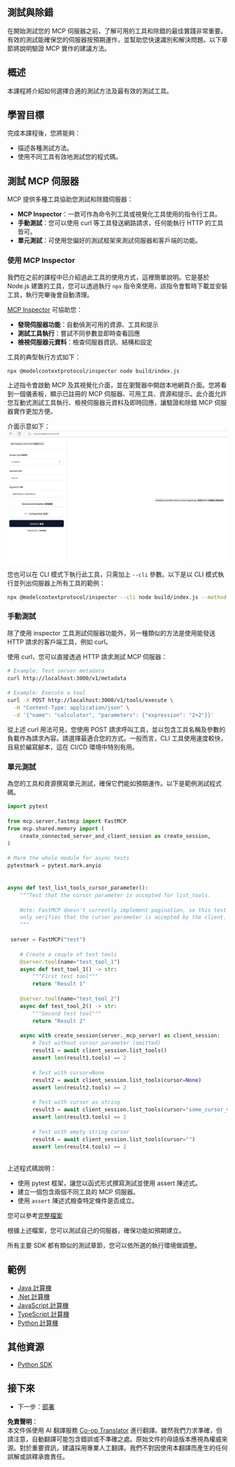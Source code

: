 <!--
CO_OP_TRANSLATOR_METADATA:
{
  "original_hash": "4e34e34e84f013e73c7eaa6d09884756",
  "translation_date": "2025-07-04T16:01:37+00:00",
  "source_file": "03-GettingStarted/08-testing/README.md",
  "language_code": "mo"
}
-->
## 測試與除錯

在開始測試您的 MCP 伺服器之前，了解可用的工具和除錯的最佳實踐非常重要。有效的測試能確保您的伺服器按預期運作，並幫助您快速識別和解決問題。以下章節將說明驗證 MCP 實作的建議方法。

## 概述

本課程將介紹如何選擇合適的測試方法及最有效的測試工具。

## 學習目標

完成本課程後，您將能夠：

- 描述各種測試方法。
- 使用不同工具有效地測試您的程式碼。

## 測試 MCP 伺服器

MCP 提供多種工具協助您測試和除錯伺服器：

- **MCP Inspector**：一款可作為命令列工具或視覺化工具使用的指令行工具。
- **手動測試**：您可以使用 curl 等工具發送網路請求，任何能執行 HTTP 的工具皆可。
- **單元測試**：可使用您偏好的測試框架來測試伺服器和客戶端的功能。

### 使用 MCP Inspector

我們在之前的課程中已介紹過此工具的使用方式，這裡簡單說明。它是基於 Node.js 建置的工具，您可以透過執行 `npx` 指令來使用，該指令會暫時下載並安裝工具，執行完畢後會自動清理。

[MCP Inspector](https://github.com/modelcontextprotocol/inspector) 可協助您：

- **發現伺服器功能**：自動偵測可用的資源、工具和提示
- **測試工具執行**：嘗試不同參數並即時查看回應
- **檢視伺服器元資料**：檢查伺服器資訊、結構和設定

工具的典型執行方式如下：

```bash
npx @modelcontextprotocol/inspector node build/index.js
```

上述指令會啟動 MCP 及其視覺化介面，並在瀏覽器中開啟本地網頁介面。您將看到一個儀表板，顯示已註冊的 MCP 伺服器、可用工具、資源和提示。此介面允許您互動式測試工具執行、檢視伺服器元資料及即時回應，讓驗證和除錯 MCP 伺服器實作更加方便。

介面示意如下： ![Inspector](../../../../translated_images/connect.141db0b2bd05f096fb1dd91273771fd8b2469d6507656c3b0c9df4b3c5473929.mo.png)

您也可以在 CLI 模式下執行此工具，只需加上 `--cli` 參數。以下是以 CLI 模式執行並列出伺服器上所有工具的範例：

```sh
npx @modelcontextprotocol/inspector --cli node build/index.js --method tools/list
```

### 手動測試

除了使用 inspector 工具測試伺服器功能外，另一種類似的方法是使用能發送 HTTP 請求的客戶端工具，例如 curl。

使用 curl，您可以直接透過 HTTP 請求測試 MCP 伺服器：

```bash
# Example: Test server metadata
curl http://localhost:3000/v1/metadata

# Example: Execute a tool
curl -X POST http://localhost:3000/v1/tools/execute \
  -H "Content-Type: application/json" \
  -d '{"name": "calculator", "parameters": {"expression": "2+2"}}'
```

從上述 curl 用法可見，您使用 POST 請求呼叫工具，並以包含工具名稱及參數的負載作為請求內容。請選擇最適合您的方式。一般而言，CLI 工具使用速度較快，且易於編寫腳本，這在 CI/CD 環境中特別有用。

### 單元測試

為您的工具和資源撰寫單元測試，確保它們能如預期運作。以下是範例測試程式碼。

```python
import pytest

from mcp.server.fastmcp import FastMCP
from mcp.shared.memory import (
    create_connected_server_and_client_session as create_session,
)

# Mark the whole module for async tests
pytestmark = pytest.mark.anyio


async def test_list_tools_cursor_parameter():
    """Test that the cursor parameter is accepted for list_tools.

    Note: FastMCP doesn't currently implement pagination, so this test
    only verifies that the cursor parameter is accepted by the client.
    """

 server = FastMCP("test")

    # Create a couple of test tools
    @server.tool(name="test_tool_1")
    async def test_tool_1() -> str:
        """First test tool"""
        return "Result 1"

    @server.tool(name="test_tool_2")
    async def test_tool_2() -> str:
        """Second test tool"""
        return "Result 2"

    async with create_session(server._mcp_server) as client_session:
        # Test without cursor parameter (omitted)
        result1 = await client_session.list_tools()
        assert len(result1.tools) == 2

        # Test with cursor=None
        result2 = await client_session.list_tools(cursor=None)
        assert len(result2.tools) == 2

        # Test with cursor as string
        result3 = await client_session.list_tools(cursor="some_cursor_value")
        assert len(result3.tools) == 2

        # Test with empty string cursor
        result4 = await client_session.list_tools(cursor="")
        assert len(result4.tools) == 2
    
```

上述程式碼說明：

- 使用 pytest 框架，讓您以函式形式撰寫測試並使用 assert 陳述式。
- 建立一個包含兩個不同工具的 MCP 伺服器。
- 使用 `assert` 陳述式檢查特定條件是否成立。

您可以參考[完整檔案](https://github.com/modelcontextprotocol/python-sdk/blob/main/tests/client/test_list_methods_cursor.py)

根據上述檔案，您可以測試自己的伺服器，確保功能如預期建立。

所有主要 SDK 都有類似的測試章節，您可以依所選的執行環境做調整。

## 範例

- [Java 計算機](../samples/java/calculator/README.md)
- [.Net 計算機](../../../../03-GettingStarted/samples/csharp)
- [JavaScript 計算機](../samples/javascript/README.md)
- [TypeScript 計算機](../samples/typescript/README.md)
- [Python 計算機](../../../../03-GettingStarted/samples/python)

## 其他資源

- [Python SDK](https://github.com/modelcontextprotocol/python-sdk)

## 接下來

- 下一步：[部署](../09-deployment/README.md)

**免責聲明**：  
本文件係使用 AI 翻譯服務 [Co-op Translator](https://github.com/Azure/co-op-translator) 進行翻譯。雖然我們力求準確，但請注意，自動翻譯可能包含錯誤或不準確之處。原始文件的母語版本應視為權威來源。對於重要資訊，建議採用專業人工翻譯。我們不對因使用本翻譯而產生的任何誤解或誤釋承擔責任。